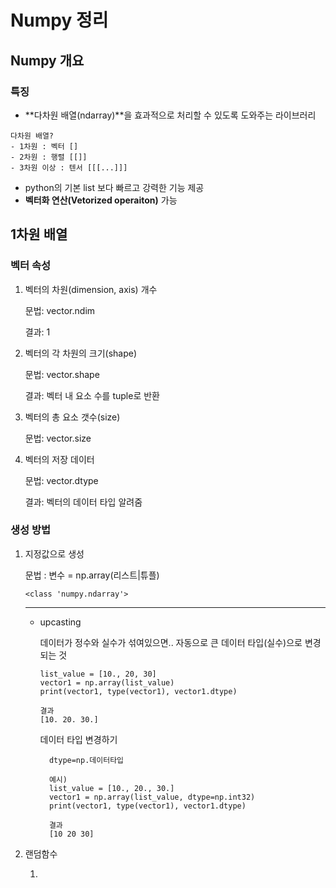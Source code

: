 # Numpy 정리

## Numpy 개요

### 특징
- **다차원 배열(ndarray)**을 효과적으로 처리할 수 있도록 도와주는 라이브러리
```
다차원 배열?
- 1차원 : 벡터 []
- 2차원 : 행렬 [[]]
- 3차원 이상 : 텐서 [[[...]]]
```
- python의 기본 list 보다 빠르고 강력한 기능 제공
- **벡터화 연산(Vetorized operaiton)** 가능

## 1차원 배열

### 벡터 속성

1. 벡터의 차원(dimension, axis) 개수

    문법: vector.ndim
    
    결과: 1

2. 벡터의 각 차원의 크기(shape) 

    문법: vector.shape
    
    결과: 벡터 내 요소 수를 tuple로 반환

3. 벡터의 총 요소 갯수(size)

    문법: vector.size

4. 벡터의 저장 데이터

    문법: vector.dtype
    
    결과: 벡터의 데이터 타입 알려줌 

### 생성 방법

1. 지정값으로 생성

    문법 : 변수 = np.array(리스트|튜플)
    ```
    <class 'numpy.ndarray'>
    ```
    --------------
    - upcasting

        데이터가 정수와 실수가 섞여있으면.. 자동으로 큰 데이터 타입(실수)으로 변경되는 것
        ```
        list_value = [10., 20, 30]
        vector1 = np.array(list_value)
        print(vector1, type(vector1), vector1.dtype)

        결과
        [10. 20. 30.]
        ```
        데이터 타입 변경하기
        
            dtype=np.데이터타입
            
            예시)
            list_value = [10., 20., 30.]
            vector1 = np.array(list_value, dtype=np.int32)
            print(vector1, type(vector1), vector1.dtype)

            결과
            [10 20 30]

2. 랜덤함수

    1. 

    